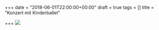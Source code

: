 +++
date = "2018-06-01T22:00:00+00:00"
draft = true
tags = []
title = "Konzert mit Kinderballet"

+++
![](/uploads/received_10155958421144702.jpeg)